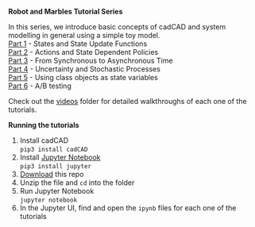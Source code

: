 **Robot and Marbles Tutorial Series**

In this series, we introduce basic concepts of cadCAD and system modelling in general using a simple toy model.  
[Part 1](robot-marbles-part-1/robot-marbles-part-1.ipynb) - States and State Update Functions  
[Part 2](robot-marbles-part-2/robot-marbles-part-2.ipynb) - Actions and State Dependent Policies  
[Part 3](robot-marbles-part-3/robot-marbles-part-3.ipynb) - From Synchronous to Asynchronous Time  
[Part 4](robot-marbles-part-4/robot-marbles-part-4.ipynb) - Uncertainty and Stochastic Processes  
[Part 5](robot-marbles-part-5/robot-marbles-part-5.ipynb) - Using class objects as state variables  
[Part 6](robot-marbles-part-6/robot-marbles-part-6.ipynb) - A/B testing  

Check out the [videos](videos) folder for detailed walkthroughs of each one of the tutorials.

**Running the tutorials**  
1. Install cadCAD  
`pip3 install cadCAD`  
2. Install [Jupyter Notebook](https://jupyter.readthedocs.io/en/latest/install.html)  
`pip3 install jupyter`  
3. [Download](https://github.com/BlockScience/cadCAD/archive/master.zip) this repo  
4. Unzip the file and `cd` into the folder  
5. Run Jupyter Notebook  
`jupyter notebook`  
6. In the Jupyter UI, find and open the `ipynb` files for each one of the tutorials  
